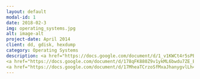 ```yaml
---
layout: default
modal-id: 1
date: 2018-02-3
img: operating_systems.jpg
alt: image-alt
project-date: April 2014
client: dd, gdisk, hexdump
category: Operating Systems
description: <a href="https://docs.google.com/document/d/1_v1KWCt4r5sPBRcZ9QV7YVziozI1TECIJXCTdP1DoXQ/edit?usp=sharing">UEFI PXE Booting, General Booting Concepts</a>
<a href="https://docs.google.com/document/d/178qFK880Z9v1ykML6bwdu7ZE_E1xgx1ruWlqBwxvYV0/edit?usp=sharing">UEFI Secure Boot in Details, inspecting all the chain of trust</a>
<a href="https://docs.google.com/document/d/17MheaTCrzoSfMxaJhanygvlLh4eKBOBsEADSyv9GmwM/edit?usp=sharing">Understanding the Complete Booting Process</a>
---
```

